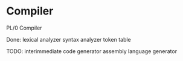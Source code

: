 # Compiler
PL/0 Compiler

Done:
lexical analyzer
syntax analyzer
token table

TODO: 
interimmediate code generator
assembly language generator